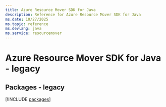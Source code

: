 ```yaml
---
title: Azure Resource Mover SDK for Java
description: Reference for Azure Resource Mover SDK for Java
ms.date: 10/27/2025
ms.topic: reference
ms.devlang: java
ms.service: resourcemover
---
```

# Azure Resource Mover SDK for Java - legacy
## Packages - legacy
[!INCLUDE [packages](resource-mover-index.md)]